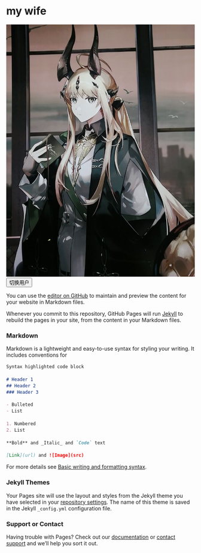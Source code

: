 <!DOCTYPE html>
<html>
  <head>
    <meta charset="utf-8">
    <title>My test page</title>
    <link href="test-pj/styles/style.css" rel="stylesheet">
    <!-- rel代表什么？ -->
  </head>

  <body>
    <h1>my wife</h1>
    <img src="test-pj/images/-klbw3Qrciq-y9nZaT3cSlc-sg.jpg" alt="My wife">
    <button>切换用户</button>
    <script src="test-pj/scripts/main.js" defer></script>
    <!--  -->
  </body>
  
</body>
</html>


You can use the [editor on GitHub](https://github.com/MEtr0rite/scottball/edit/gh-pages/index.md) to maintain and preview the content for your website in Markdown files.

Whenever you commit to this repository, GitHub Pages will run [Jekyll](https://jekyllrb.com/) to rebuild the pages in your site, from the content in your Markdown files.

### Markdown

Markdown is a lightweight and easy-to-use syntax for styling your writing. It includes conventions for

```markdown
Syntax highlighted code block

# Header 1
## Header 2
### Header 3

- Bulleted
- List

1. Numbered
2. List

**Bold** and _Italic_ and `Code` text

[Link](url) and ![Image](src)
```

For more details see [Basic writing and formatting syntax](https://docs.github.com/en/github/writing-on-github/getting-started-with-writing-and-formatting-on-github/basic-writing-and-formatting-syntax).

### Jekyll Themes

Your Pages site will use the layout and styles from the Jekyll theme you have selected in your [repository settings](https://github.com/MEtr0rite/scottball/settings/pages). The name of this theme is saved in the Jekyll `_config.yml` configuration file.

### Support or Contact

Having trouble with Pages? Check out our [documentation](https://docs.github.com/categories/github-pages-basics/) or [contact support](https://support.github.com/contact) and we’ll help you sort it out.
